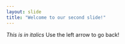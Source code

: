 ```yaml
---
layout: slide
title: "Welcome to our second slide!"
---
```

*This is in italics*
Use the left arrow to go back!
